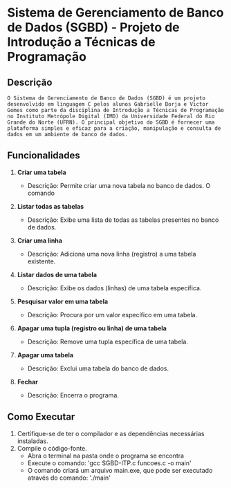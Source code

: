 # Sistema de Gerenciamento de Banco de Dados (SGBD) - Projeto de Introdução a Técnicas de Programação

## Descrição
    O Sistema de Gerenciamento de Banco de Dados (SGBD) é um projeto desenvolvido em linguagem C pelos alunos Gabrielle Borja e Victor Gomes como parte da disciplina de Introdução a Técnicas de Programação no Instituto Metrópole Digital (IMD) da Universidade Federal do Rio Grande do Norte (UFRN). O principal objetivo do SGBD é fornecer uma plataforma simples e eficaz para a criação, manipulação e consulta de dados em um ambiente de banco de dados. 

## Funcionalidades

1. **Criar uma tabela**
   - Descrição: Permite criar uma nova tabela no banco de dados. O comando 

2. **Listar todas as tabelas**
   - Descrição: Exibe uma lista de todas as tabelas presentes no banco de dados.

3. **Criar uma linha**
   - Descrição: Adiciona uma nova linha (registro) a uma tabela existente.

4. **Listar dados de uma tabela**
   - Descrição: Exibe os dados (linhas) de uma tabela específica.

5. **Pesquisar valor em uma tabela**
   - Descrição: Procura por um valor específico em uma tabela.

6. **Apagar uma tupla (registro ou linha) de uma tabela**
   - Descrição: Remove uma tupla específica de uma tabela.

7. **Apagar uma tabela**
   - Descrição: Exclui uma tabela do banco de dados.

0. **Fechar**
   - Descrição: Encerra o programa.

## Como Executar

1. Certifique-se de ter o compilador e as dependências necessárias instaladas.
3. Compile o código-fonte.
   - Abra o terminal na pasta onde o programa se encontra
   - Execute o comando:
   'gcc SGBD-ITP.c funcoes.c -o main'
   - O comando criará um arquivo main.exe, que pode ser executado através do comando:
   './main' 
